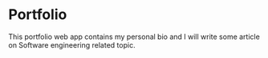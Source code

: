 # Portfolio

This portfolio web app contains my personal bio and I will write some article on Software engineering related topic.
